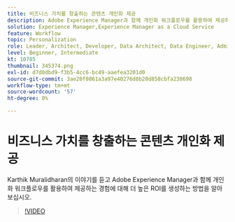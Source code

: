 ```yaml
---
title: 비즈니스 가치를 창출하는 콘텐츠 개인화 제공
description: Adobe Experience Manager과 함께 개인화 워크플로우를 활용하여 제공하는 경험에 대해 더 높은 ROI를 생성하는 방법을 알아봅니다.
solution: Experience Manager,Experience Manager as a Cloud Service
feature: Workflow
topic: Personalization
role: Leader, Architect, Developer, Data Architect, Data Engineer, Admin, User
level: Beginner, Intermediate
kt: 10785
thumbnail: 345374.png
exl-id: d7d0dbd9-f3b5-4cc6-bc49-aaefea3201d0
source-git-commit: 3ae20f0861a3a97e40276d8b20d858cbfa238698
workflow-type: tm+mt
source-wordcount: '57'
ht-degree: 0%

---
```



# 비즈니스 가치를 창출하는 콘텐츠 개인화 제공

Karthik Muralidharan의 이야기를 듣고 Adobe Experience Manager과 함께 개인화 워크플로우를 활용하여 제공하는 경험에 대해 더 높은 ROI를 생성하는 방법을 알아보십시오.

>[!VIDEO](https://video.tv.adobe.com/v/345374/?quality=12&learn=on)
